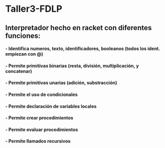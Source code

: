 # Taller3-FDLP

## Interpretador hecho en racket con diferentes funciones: 

#### - Identifica numeros, texto, identificadores, booleanos (todos los ident. empiezan con @)
#### - Permite primitivas binarias (resta, división, multiplicación, y concatenar)
#### - Permite primitivas unarias (adición, substracción)
#### - Permite el uso de condicionales
#### - Permite declaración de variables locales
#### - Permite crear procedimientos
#### - Permite evaluar procedimientos
#### - Permite llamados recursivos
